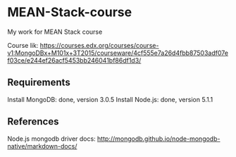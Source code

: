# MEAN-Stack-course
My work for MEAN Stack course

Course lik: https://courses.edx.org/courses/course-v1:MongoDBx+M101x+3T2015/courseware/4cf555e7a26d4fbb87503adf07ef03ce/e244ef26acf5453bb246041bf86df1d3/


## Requirements
Install MongoDB: done, version 3.0.5
Install Node.js: done, version 5.1.1

## References
Node.js mongodb driver docs: http://mongodb.github.io/node-mongodb-native/markdown-docs/




